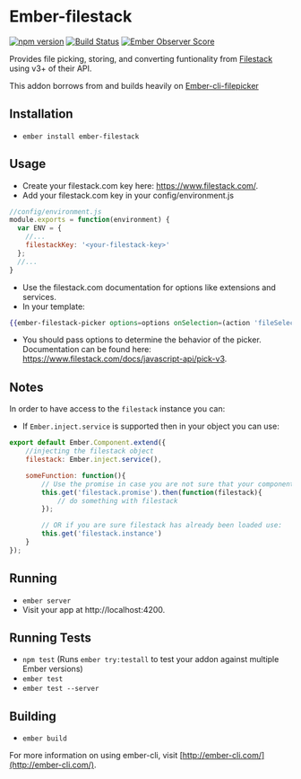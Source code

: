 # Ember-filestack

[![npm version](https://badge.fury.io/js/ember-filestack.svg)](http://badge.fury.io/js/ember-filestack)
[![Build Status](https://travis-ci.org/mminkoff/ember-filestack.svg)](https://travis-ci.org/mminkoff/ember-filestack.svg?branch=master)
[![Ember Observer Score](http://emberobserver.com/badges/ember-filestack.svg)](http://emberobserver.com/addons/ember-filestack)

Provides file picking, storing, and converting funtionality from [Filestack](https://www.filestack.com) using v3+ of their API.

This addon borrows from and builds heavily on [Ember-cli-filepicker](https://github.com/DudaDev/ember-cli-filepicker)

## Installation

* `ember install ember-filestack`

## Usage
* Create your filestack.com key here: https://www.filestack.com/.
* Add your filestack.com key in your config/environment.js
```javascript
//config/environment.js
module.exports = function(environment) {
  var ENV = {
    //...
    filestackKey: '<your-filestack-key>'
  };
  //...
}
```
* Use the filestack.com documentation for options like extensions and services.
* In your template:
```handlebars
{{ember-filestack-picker options=options onSelection=(action 'fileSelected') onClose=(action 'onClose') onError=(action 'onError')}}
```
* You should pass options to determine the behavior of the picker.  Documentation can be found here: https://www.filestack.com/docs/javascript-api/pick-v3.


## Notes
In order to have access to the `filestack` instance you can:
* If `Ember.inject.service` is supported then in your object you can use:
```javascript
export default Ember.Component.extend({
	//injecting the filestack object
	filestack: Ember.inject.service(),

	someFunction: function(){
		// Use the promise in case you are not sure that your component will be initialized after filestack has been loaded
		this.get('filestack.promise').then(function(filestack){
			// do something with filestack
		});

		// OR if you are sure filestack has already been loaded use:
		this.get('filestack.instance')
	}
});
```

## Running

* `ember server`
* Visit your app at http://localhost:4200.

## Running Tests

* `npm test` (Runs `ember try:testall` to test your addon against multiple Ember versions)
* `ember test`
* `ember test --server`

## Building

* `ember build`

For more information on using ember-cli, visit [http://ember-cli.com/](http://ember-cli.com/).
